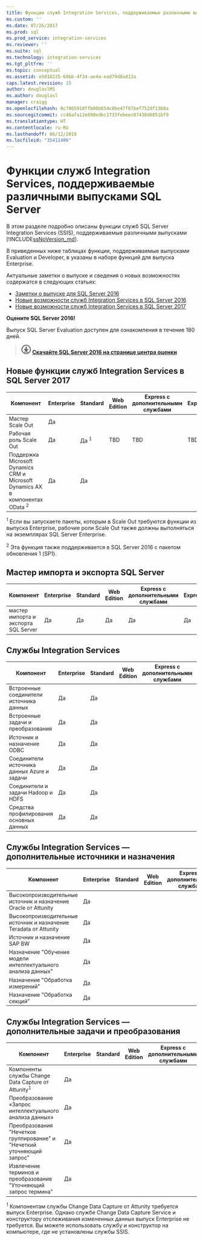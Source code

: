 ```yaml
---
title: Функции служб Integration Services, поддерживаемые различными выпусками SQL Server | Документы Майкрософт
ms.custom: ''
ms.date: 07/26/2017
ms.prod: sql
ms.prod_service: integration-services
ms.reviewer: ''
ms.suite: sql
ms.technology: integration-services
ms.tgt_pltfrm: ''
ms.topic: conceptual
ms.assetid: e5018225-68bb-4f34-ae4a-ead79d8ad13a
caps.latest.revision: 15
author: douglaslMS
ms.author: douglasl
manager: craigg
ms.openlocfilehash: 0c7865910ffb00b654c8be47f87bef752df1368a
ms.sourcegitcommit: cc46afa12e890edbc1733febeec87438d6051bf9
ms.translationtype: HT
ms.contentlocale: ru-RU
ms.lasthandoff: 06/12/2018
ms.locfileid: "35411406"
---
```

# <a name="integration-services-features-supported-by-the-editions-of-sql-server"></a>Функции служб Integration Services, поддерживаемые различными выпусками SQL Server
 В этом разделе подробно описаны функции служб SQL Server Integration Services (SSIS), поддерживаемые различными выпусками [!INCLUDE[ssNoVersion_md](../includes/ssnoversion-md.md)].  

В приведенных ниже таблицах функции, поддерживаемые выпусками Evaluation и Developer, в указаны в наборе функций для выпуска Enterprise.
  
Актуальные заметки о выпуске и сведения о новых возможностях содержатся в следующих статьях:
-   [Заметки о выпуске для SQL Server 2016](../sql-server/sql-server-2016-release-notes.md)
-   [Новые возможности служб Integration Services в SQL Server 2016](../integration-services/what-s-new-in-integration-services-in-sql-server-2016.md)
-   [Новые возможности служб Integration Services в SQL Server 2017](../integration-services/what-s-new-in-integration-services-in-sql-server-2017.md)
    
**Оцените SQL Server 2016!**    

Выпуск SQL Server Evaluation доступен для ознакомления в течение 180 дней.  
    
> [![Скачать на странице центра оценки](../analysis-services/media/download.png)](https://www.microsoft.com/evalcenter/evaluate-sql-server-2016) **[Скачайте SQL Server 2016 на странице центра оценки](https://www.microsoft.com/evalcenter/evaluate-sql-server-2016)**    
    
## <a name="ISNew"></a> Новые функции служб Integration Services в SQL Server 2017
  
|Компонент|Enterprise|Standard|Web Edition|Express с дополнительными службами|Express|  
|-------------|----------------|--------------|---------|------------------------------------|------------------------|  
|Мастер Scale Out|Да|||||
|Рабочая роль Scale Out|Да|Да <sup>1</sup>|TBD|TBD|TBD|
|Поддержка Microsoft Dynamics CRM и Microsoft Dynamics AX в компонентах OData <sup>2</sup>|Да|Да||||

<sup>1</sup> Если вы запускаете пакеты, которым в Scale Out требуются функции из выпуска Enterprise, рабочие роли Scale Out также должны выполняться на экземплярах SQL Server Enterprise.

<sup>2</sup> Эта функция также поддерживается в SQL Server 2016 с пакетом обновления 1 (SP1).

## <a name="IEWiz"></a> Мастер импорта и экспорта SQL Server

|Компонент|Enterprise|Standard|Web Edition|Express с дополнительными службами|Express|  
|-------------|----------------|--------------|---------|------------------------------------|------------------------|  
|мастер импорта и экспорта SQL Server|Да|Да|Да|Да|Да|  

## <a name="IS"></a> Службы Integration Services  
  
|Компонент|Enterprise|Standard|Web Edition|Express с дополнительными службами|Express|  
|-------------|----------------|--------------|---------|------------------------------------|------------------------|  
|Встроенные соединители источника данных|Да|Да|||| 
|Встроенные задачи и преобразования|Да|Да||||  
|Источник и назначение ODBC |Да|Да|||| 
|Соединители источника данных Azure и задачи|Да|Да||||  
|Соединители и задачи Hadoop и HDFS|Да|Да||||  
|Средства профилирования основных данных|Да|Да|||| 

## <a name="ISAA"></a> Службы Integration Services — дополнительные источники и назначения  
  
|Компонент|Enterprise|Standard|Web Edition|Express с дополнительными службами|Express|  
|-------------|----------------|--------------|---------|------------------------------------|------------------------|  
|Высокопроизводительные источник и назначение Oracle от Attunity|Да|||||  
|Высокопроизводительные источник и назначение Teradata от Attunity|Да|||||  
|Источник и назначение SAP BW|Да|||||  
|Назначение "Обучение модели интеллектуального анализа данных"|Да|||||  
|Назначение "Обработка измерений"|Да|||||  
|Назначение "Обработка секций"|Да|||||  
  
## <a name="ISAT"></a> Службы Integration Services — дополнительные задачи и преобразования  
  
|Компонент|Enterprise|Standard|Web Edition|Express с дополнительными службами|Express|  
|-------------|----------------|--------------|---------|------------------------------------|------------------------|  
|Компоненты службы Change Data Capture от Attunity<sup>1</sup>|Да|||||  
|Преобразование «Запрос интеллектуального анализа данных»|Да|||||  
|Преобразования "Нечеткое группирование" и "Нечеткий уточняющий запрос"|Да|||||  
|Извлечение терминов и преобразование "Уточняющий запрос термина"|Да|||||  

<sup>1</sup> Компонентам службы Change Data Capture от Attunity требуется выпуск Enterprise. Однако службе Change Data Capture Service и конструктору отслеживания измененных данных выпуск Enterprise не требуется. Вы можете использовать службу и конструктор на компьютере, где не установлены службы SSIS.
